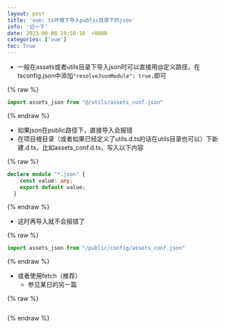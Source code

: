 ```yaml
---
layout: post
title: 'vue: ts环境下导入public目录下的json'
info: '记一下'
date: 2023-09-08 19:50:10  +0800
categories: ['vue']
toc: True
---
```



- 一般在assets或者utils目录下导入json时可以直接用@定义路径，在tsconfig.json中添加```"resolveJsonModule": true,```即可

{% raw %}
```js
import assets_json from "@/utils/assets_conf.json"
```
{% endraw %}



- 如果json在public路径下，直接导入会报错
- 在项目根目录（或者如果已经定义了utils.d.ts的话在utils目录也可以）下新建.d.ts，比如assets_conf.d.ts，写入以下内容

{% raw %}
```ts
declare module "*.json" {
    const value: any;
    export default value;
  }
```
{% endraw %}


- 这时再导入就不会报错了

{% raw %}
```js
import assets_json from "/public/config/assets_conf.json"
```
{% endraw %}


- 或者使用fetch（推荐）
  - 参见某日的另一篇

{% raw %}
```
```
{% endraw %}
